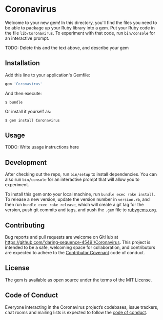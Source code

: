 # Coronavirus

Welcome to your new gem! In this directory, you'll find the files you need to be able to package up your Ruby library into a gem. Put your Ruby code in the file `lib/Coronavirus`. To experiment with that code, run `bin/console` for an interactive prompt.

TODO: Delete this and the text above, and describe your gem

## Installation

Add this line to your application's Gemfile:

```ruby
gem 'Coronavirus'
```

And then execute:

    $ bundle

Or install it yourself as:

    $ gem install Coronavirus

## Usage

TODO: Write usage instructions here

## Development

After checking out the repo, run `bin/setup` to install dependencies. You can also run `bin/console` for an interactive prompt that will allow you to experiment.

To install this gem onto your local machine, run `bundle exec rake install`. To release a new version, update the version number in `version.rb`, and then run `bundle exec rake release`, which will create a git tag for the version, push git commits and tags, and push the `.gem` file to [rubygems.org](https://rubygems.org).

## Contributing

Bug reports and pull requests are welcome on GitHub at https://github.com/'daring-sequence-4549'/Coronavirus. This project is intended to be a safe, welcoming space for collaboration, and contributors are expected to adhere to the [Contributor Covenant](http://contributor-covenant.org) code of conduct.

## License

The gem is available as open source under the terms of the [MIT License](https://opensource.org/licenses/MIT).

## Code of Conduct

Everyone interacting in the Coronavirus project’s codebases, issue trackers, chat rooms and mailing lists is expected to follow the [code of conduct](https://github.com/'daring-sequence-4549'/Coronavirus/blob/master/CODE_OF_CONDUCT.md).
